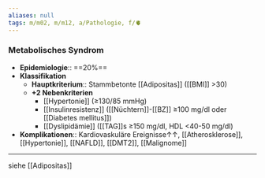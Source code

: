 ```yaml
---
aliases: null
tags: m/m02, m/m12, a/Pathologie, f/🫀
---
```

### Metabolisches Syndrom
- **Epidemiologie**:: ==20%==
- **Klassifikation**
	- **Hauptkriterium**:: Stammbetonte [[Adipositas]] ([[BMI]] >30)
	- **+2 Nebenkriterien**
		- [[Hypertonie]] (≥130/85 mmHg)
		- [[Insulinresistenz]] ([[Nüchtern]]-[[BZ]] ≥100 mg/dl oder [[Diabetes mellitus]])
		- [[Dyslipidämie]] ([[TAG]]s ≥150 mg/dl, HDL <40-50 mg/dl)
- **Komplikationen**:: Kardiovaskuläre Ereignisse↑↑, [[Atherosklerose]], [[Hypertonie]], [[NAFLD]], [[DMT2]], [[Malignome]]
---
siehe [[Adipositas]]